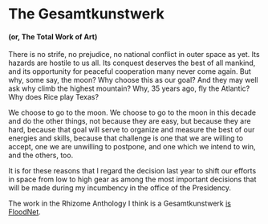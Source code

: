# The Gesamtkunstwerk 
#### (or, The Total Work of Art)

There is no strife, no prejudice, no national conflict in outer space as yet. Its hazards are hostile to us all. Its conquest deserves the best of all mankind, and its opportunity for peaceful cooperation many never come again. But why, some say, the moon? Why choose this as our goal? And they may well ask why climb the highest mountain? Why, 35 years ago, fly the Atlantic? Why does Rice play Texas?
<!-- 
          ____  
        o8%8888,    
      o88%8888888.  
     8'-    -:8888b   
    8'         8888  
   d8.-=. ,==-.:888b  
   >8 `~` :`~' d8888   
   88         ,88888   
   88b. `-~  ':88888  
   888b ~==~ .:88888 
   88888o--:':::8888      
   `88888| :::' 8888b  
   8888^^'       8888b  
  d888           ,%888b.   
 d88%            %%%8--'-.  
/88:.__ ,       _%-' ---  -  
    '''::===..-'   =  --.

There might not be anything like a total work of art, but that's just my opinion -->
We choose to go to the moon. We choose to go to the moon in this decade and do the other things, not because they are easy, but because they are hard, because that goal will serve to organize and measure the best of our energies and skills, because that challenge is one that we are willing to accept, one we are unwilling to postpone, and one which we intend to win, and the others, too.

It is for these reasons that I regard the decision last year to shift our efforts in space from low to high gear as among the most important decisions that will be made during my incumbency in the office of the Presidency.

The work in the Rhizome Anthology I think is a Gesamtkunstwerk [is FloodNet](https://anthology.rhizome.org/floodnet).
